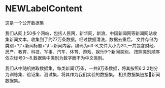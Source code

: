 # NEWLabelContent
这是一个公开数据集

我们从网上50多个网站，包括人民网，新华网，新浪、中国新闻网等新闻网站收集新闻文本，收集到了约77万条数据，经过数据清洗，数据去重后，
文件存储为类别+'\t'+新闻标题+'\t'+新闻内容，编码为utf-8,文件大小为2G,一共包含财经、房产、教育、科技、军事、汽车、体育、游戏、娱乐9个新闻类别。
按照类别顺序依次标号0～8.数据集中类别为数字而不为中文类别。

我们从中随机抽取数据集，每类新闻1万条，一共9万条数据，将其按照6:2:2划分为训练集、验证集、测试集，将其作为我们实验的数据集。
相关数据集链接🔗新闻数据集。
